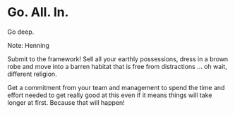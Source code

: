 # Go. All. In.

Go deep.

Note:
Henning

Submit to the framework!
Sell all your earthly possessions, dress in a brown robe and move into a barren habitat
that is free from distractions ... oh wait, different religion.

Get a commitment from your team and management to spend the time and effort needed
to get really good at this even if it means things will take longer at first.
Because that will happen!
